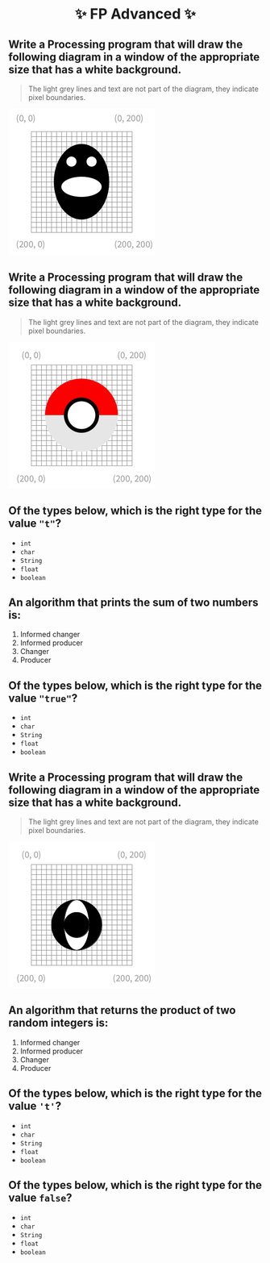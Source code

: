 <h1 align="center"> ✨ FP Advanced ✨ </h1>

## Write a Processing program that will draw the following diagram in a window of the appropriate size that has a white background.  
> The light grey lines and text are not part of the diagram, they indicate pixel boundaries.

<img src="./assets/FP Advanced/emojiSketch.png" alt="emojiSketch.png" />

## Write a Processing program that will draw the following diagram in a window of the appropriate size that has a white background.  
> The light grey lines and text are not part of the diagram, they indicate pixel boundaries.

<img src="./assets/FP Advanced/pokeball.png" alt="pokeball.png" />

## Of the types below, which is the right type for the value `"t"`?

- `int`
- `char`
- `String`
- `float`
- `boolean`

## An algorithm that prints the sum of two numbers is:

1. Informed changer
2. Informed producer
3. Changer
4. Producer

## Of the types below, which is the right type for the value `"true"`?

- `int`
- `char`
- `String`
- `float`
- `boolean`

## Write a Processing program that will draw the following diagram in a window of the appropriate size that has a white background.  
> The light grey lines and text are not part of the diagram, they indicate pixel boundaries.

<img src="./assets/FP Advanced/eye.png" alt="eye.png" />

## An algorithm that returns the product of two random integers is:

1. Informed changer
2. Informed producer
3. Changer
4. Producer

## Of the types below, which is the right type for the value `'t'`?

- `int`
- `char`
- `String`
- `float`
- `boolean`

## Of the types below, which is the right type for the value `false`?

- `int`
- `char`
- `String`
- `float`
- `boolean`
